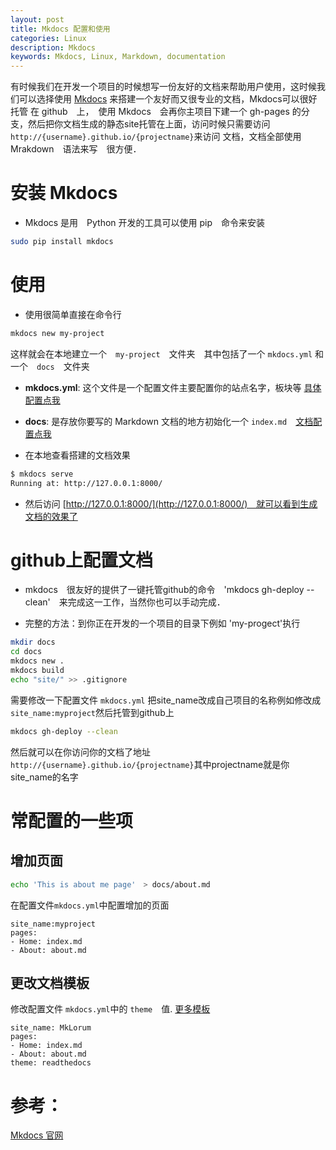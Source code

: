 ```yaml
---
layout: post
title: Mkdocs 配置和使用
categories: Linux
description: Mkdocs
keywords: Mkdocs, Linux, Markdown, documentation
---
```


  有时候我们在开发一个项目的时候想写一份友好的文档来帮助用户使用，这时候我们可以选择使用 [Mkdocs](http://www.mkdocs.org/) 来搭建一个友好而又很专业的文档，Mkdocs可以很好托管
在 github　上，　使用 Mkdocs　会再你主项目下建一个 gh-pages 的分支，然后把你文档生成的静态site托管在上面，访问时候只需要访问　`http://{username}.github.io/{projectname}`来访问
文档，文档全部使用　Mrakdown　语法来写　很方便．

# 安装 Mkdocs

* Mkdocs 是用　Python 开发的工具可以使用 pip　命令来安装

```bash
sudo pip install mkdocs

```

# 使用

* 使用很简单直接在命令行

```bash
mkdocs new my-project

```

这样就会在本地建立一个　`my-project`　文件夹　其中包括了一个 `mkdocs.yml` 和　一个　`docs`　文件夹

* **mkdocs.yml**: 这个文件是一个配置文件主要配置你的站点名字，板块等 [具体配置点我](http://www.mkdocs.org/user-guide/configuration/)
* **docs**: 是存放你要写的 Markdown 文档的地方初始化一个 `index.md`　[文档配置点我](http://www.mkdocs.org/user-guide/writing-your-docs/)

* 在本地查看搭建的文档效果

```bash
$ mkdocs serve
Running at: http://127.0.0.1:8000/

```

* 然后访问 [http://127.0.0.1:8000/](http://127.0.0.1:8000/)　就可以看到生成文档的效果了


# github上配置文档

* mkdocs　很友好的提供了一键托管github的命令　'mkdocs gh-deploy --clean'　来完成这一工作，当然你也可以手动完成．

* 完整的方法：到你正在开发的一个项目的目录下例如 'my-progect'执行

```bash
mkdir docs
cd docs
mkdocs new .
mkdocs build
echo "site/" >> .gitignore
```
需要修改一下配置文件 `mkdocs.yml` 把site_name改成自己项目的名称例如修改成 `site_name:myproject`然后托管到github上

```bash
mkdocs gh-deploy --clean
```

然后就可以在你访问你的文档了地址`http://{username}.github.io/{projectname}`其中projectname就是你site_name的名字

# 常配置的一些项


## 增加页面

```bash
echo 'This is about me page'　> docs/about.md

```

在配置文件`mkdocs.yml`中配置增加的页面

```
site_name:myproject
pages:
- Home: index.md
- About: about.md
```

## 更改文档模板

修改配置文件 `mkdocs.yml`中的 `theme`　值. [更多模板](http://www.mkdocs.org/user-guide/styling-your-docs/) 

```
site_name: MkLorum
pages:
- Home: index.md
- About: about.md
theme: readthedocs
```


# 参考：

[Mkdocs 官网](http://www.mkdocs.org/)





